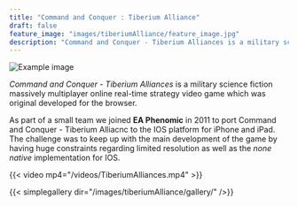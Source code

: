 ```yaml
---
title: "Command and Conquer : Tiberium Alliance"
draft: false
feature_image: "images/tiberiumAlliance/feature_image.jpg"
description: "Command and Conquer - Tiberium Alliances is a military science fiction massively multiplayer online real-time strategy video game which can be played in the browser."
---
```

![Example image](/images/tiberiumAlliance/GameInfo.png )

*Command and Conquer - Tiberium Alliances* is a military science fiction massively multiplayer online real-time strategy video game which was original developed for the browser.

As part of a small team we joined __EA Phenomic__ in 2011 to port Command and Conquer - Tiberium Alliacnc to the IOS platform for iPhone and iPad.
The challenge was to keep up with the main development of the game by having huge constraints regarding limited resolution as well as the *none native* implementation for IOS.

{{< video mp4="/videos/TiberiumAlliances.mp4" >}}


{{< simplegallery dir="/images/tiberiumAlliance/gallery/" />}}